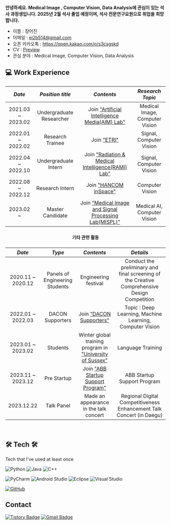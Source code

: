 <!-- ![header](https://capsule-render.vercel.app/api?type=waving&color=61BFAD&height=300&section=header&text=Eojin%20Jang&fontSize=80&fontColor=FFFFFF) -->
<strong>
안녕하세요. Medical Image , Computer Vision, Data Analysis에 관심이 있는 석사 과정생입니다.   
2025년 2월 석사 졸업 예정이며, 석사 전문연구요원으로 취업을 희망합니다. </strong>

- 이름 : 장어진 <br>
- 이메일 : ej2b514@gmail.com <br>
- 오픈 카카오톡 : https://open.kakao.com/o/s3csgskd <br>
- CV : [Preview](https://github.com/Eojin-J/CV/blob/main/Eojin_CV_2209.pdf) <br> 
- 관심 분야 : Medical Image, Computer Vision, Data Analysis <br>

 ## 💻 Work Experience
 
###
|     *Date*      |         *Position title*        |          *Contents*         |   *Research Topic* |
|:-------------:|:-------------------:|:-------------------------:|:----------:|
| 2021.03 ~ 2023.02 | Undergraduate Researcher | Join ["Artificial Intelligence Media(AIM) Lab"](https://sites.google.com/view/aim-lab-hbnu/) | Medical Image, Computer Vision |
| 2022.01 ~ 2022.02 | Research Trainee | Join ["ETRI"](https://www.etri.re.kr/kor/sub6/sub6_01020101.etri?departCode=135&departInfoCode=249) | Signal, Computer Vision |
| 2022.04 ~ 2022.10 | Undergraduate Intern | Join ["Radiation & Medical Intelligence(RAMI) Lab"](https://sites.google.com/view/rami-lab/home) | Signal, Computer Vision |
| 2022.08 ~ 2022.12 | Research Intern | Join ["HANCOM inSpace"](https://www.inspace.co.kr/) | Computer Vision |
| 2023.02 ~         | Master Candidate | Join ["Medical Image and Signal Processing Lab(MISPL)"](https://sites.google.com/view/mispl/home) | Medical AI, Computer Vision |

###
 <div align="center"><strong>
    기타 관련 활동
</div></strong>
 
###
|     *Date*      |        *Type*        |          *Contents*         | *Details* |
|:-------------:|:-------------------:|:-------------------------:|:----------:|
| 2020.11 ~ 2020.12 | Panels of Engineering Students | Engineering festival | Conduct the preliminary and final screening of the Creative Comprehensive Design Competition |
| 2022.01 ~ 2022.03 | DACON Supporters | Join ["DACON Supporters"](https://dacon.io/more/notice/90) | Topic : Deep Learning, Machine Learning, Computer Vision |
| 2023.01 ~ 2023.02 | Students | Winter global training program in ["University of Sussex"](https://www.sussex.ac.uk/) | Language Training |
| 2023.11 ~ 2023.12 | Pre Startup | Join ["ABB Startup Support Program"](https://dip.or.kr/home/notice/businessbbs/boardRead.ubs?sfpsize=10&fboardcd=business&sfkind=&sfcategory=&sfstdt=&sfendt=&sfsearch=ftitle&sfkeyword=&fboardnum=7764&sfpage=1) | ABB Startup Support Program |
| 2023.12.22 | Talk Panel | Made an appearance in the talk concert | Regional Digital Competitiveness Enhancement Talk Concert (in Daegu) |

<br>

 ## 🛠 Tech 🛠   
 Tech that I've used at least once    
 
![Python](https://img.shields.io/badge/python-3670A0?style=for-the-badge&logo=python&logoColor=ffdd54)  ![Java](https://img.shields.io/badge/java-%23ED8B00.svg?style=for-the-badge&logo=java&logoColor=white) ![C++](https://img.shields.io/badge/c++-%2300599C.svg?style=for-the-badge&logo=c%2B%2B&logoColor=white) 

![PyCharm](https://img.shields.io/badge/pycharm-143?style=for-the-badge&logo=pycharm&logoColor=black&color=black&labelColor=green) ![Android Studio](https://img.shields.io/badge/Android%20Studio-3DDC84.svg?style=for-the-badge&logo=android-studio&logoColor=white) ![Eclipse](https://img.shields.io/badge/Eclipse-FE7A16.svg?style=for-the-badge&logo=Eclipse&logoColor=white) ![Visual Studio](https://img.shields.io/badge/Visual%20Studio-5C2D91.svg?style=for-the-badge&logo=visual-studio&logoColor=white)

[![GitHub](https://img.shields.io/badge/github-%23121011.svg?style=for-the-badge&logo=github&logoColor=white)](https://github.com/Eojin-J)
  
## Contact  
[![Tistory Badge](https://img.shields.io/badge/Tech%20Blog-555263?style=flat&logoColor=white)](https://comgenie.tistory.com/)
[![Gmail Badge](https://img.shields.io/badge/Gmail-D14836?style=flat&logo=Gmail&logoColor=white)](mailto:ej2b514@gmail.com)

